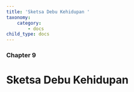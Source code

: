 ```yaml
---
title: 'Sketsa Debu Kehidupan '
taxonomy:
    category:
        - docs
child_type: docs
---
```

### Chapter 9

# Sketsa Debu Kehidupan

